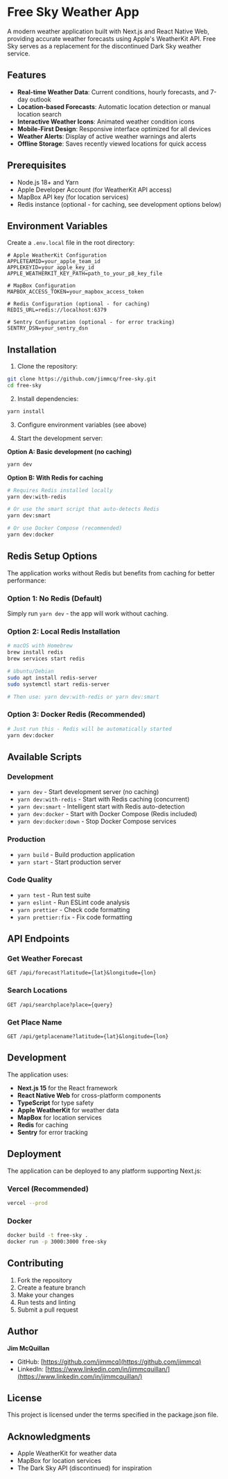 
# Free Sky Weather App

A modern weather application built with Next.js and React Native Web, providing accurate weather forecasts using Apple's WeatherKit API. Free Sky serves as a replacement for the discontinued Dark Sky weather service.

## Features

- **Real-time Weather Data**: Current conditions, hourly forecasts, and 7-day outlook
- **Location-based Forecasts**: Automatic location detection or manual location search
- **Interactive Weather Icons**: Animated weather condition icons
- **Mobile-First Design**: Responsive interface optimized for all devices
- **Weather Alerts**: Display of active weather warnings and alerts
- **Offline Storage**: Saves recently viewed locations for quick access

## Prerequisites

- Node.js 18+ and Yarn
- Apple Developer Account (for WeatherKit API access)
- MapBox API key (for location services)
- Redis instance (optional - for caching, see development options below)

## Environment Variables

Create a `.env.local` file in the root directory:

```env
# Apple WeatherKit Configuration
APPLETEAMID=your_apple_team_id
APPLEKEYID=your_apple_key_id
APPLE_WEATHERKIT_KEY_PATH=path_to_your_p8_key_file

# MapBox Configuration
MAPBOX_ACCESS_TOKEN=your_mapbox_access_token

# Redis Configuration (optional - for caching)
REDIS_URL=redis://localhost:6379

# Sentry Configuration (optional - for error tracking)
SENTRY_DSN=your_sentry_dsn
```

## Installation

1. Clone the repository:
```bash
git clone https://github.com/jimmcq/free-sky.git
cd free-sky
```

2. Install dependencies:
```bash
yarn install
```

3. Configure environment variables (see above)

4. Start the development server:

**Option A: Basic development (no caching)**
```bash
yarn dev
```

**Option B: With Redis for caching**
```bash
# Requires Redis installed locally
yarn dev:with-redis

# Or use the smart script that auto-detects Redis
yarn dev:smart

# Or use Docker Compose (recommended)
yarn dev:docker
```

## Redis Setup Options

The application works without Redis but benefits from caching for better performance:

### Option 1: No Redis (Default)
Simply run `yarn dev` - the app will work without caching.

### Option 2: Local Redis Installation
```bash
# macOS with Homebrew
brew install redis
brew services start redis

# Ubuntu/Debian
sudo apt install redis-server
sudo systemctl start redis-server

# Then use: yarn dev:with-redis or yarn dev:smart
```

### Option 3: Docker Redis (Recommended)
```bash
# Just run this - Redis will be automatically started
yarn dev:docker
```

## Available Scripts

### Development
- `yarn dev` - Start development server (no caching)
- `yarn dev:with-redis` - Start with Redis caching (concurrent)
- `yarn dev:smart` - Intelligent start with Redis auto-detection
- `yarn dev:docker` - Start with Docker Compose (Redis included)
- `yarn dev:docker:down` - Stop Docker Compose services

### Production
- `yarn build` - Build production application
- `yarn start` - Start production server

### Code Quality
- `yarn test` - Run test suite
- `yarn eslint` - Run ESLint code analysis
- `yarn prettier` - Check code formatting
- `yarn prettier:fix` - Fix code formatting

## API Endpoints

### Get Weather Forecast
```
GET /api/forecast?latitude={lat}&longitude={lon}
```

### Search Locations
```
GET /api/searchplace?place={query}
```

### Get Place Name
```
GET /api/getplacename?latitude={lat}&longitude={lon}
```

## Development

The application uses:
- **Next.js 15** for the React framework
- **React Native Web** for cross-platform components
- **TypeScript** for type safety
- **Apple WeatherKit** for weather data
- **MapBox** for location services
- **Redis** for caching
- **Sentry** for error tracking

## Deployment

The application can be deployed to any platform supporting Next.js:

### Vercel (Recommended)
```bash
vercel --prod
```

### Docker
```bash
docker build -t free-sky .
docker run -p 3000:3000 free-sky
```

## Contributing

1. Fork the repository
2. Create a feature branch
3. Make your changes
4. Run tests and linting
5. Submit a pull request

## Author

**Jim McQuillan**
- GitHub: [https://github.com/jimmcq](https://github.com/jimmcq)
- LinkedIn: [https://www.linkedin.com/in/jimmcquillan/](https://www.linkedin.com/in/jimmcquillan/)

## License

This project is licensed under the terms specified in the package.json file.

## Acknowledgments

- Apple WeatherKit for weather data
- MapBox for location services
- The Dark Sky API (discontinued) for inspiration
